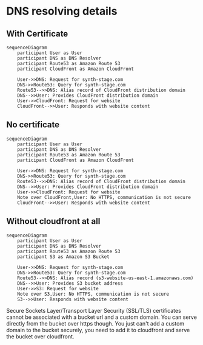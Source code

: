 # DNS resolving details

## With Certificate

```mermaid
sequenceDiagram
    participant User as User
    participant DNS as DNS Resolver
    participant Route53 as Amazon Route 53
    participant CloudFront as Amazon CloudFront

    User->>DNS: Request for synth-stage.com
    DNS->>Route53: Query for synth-stage.com
    Route53-->>DNS: Alias record of CloudFront distribution domain
    DNS-->>User: Provides CloudFront distribution domain
    User->>CloudFront: Request for website
    CloudFront-->>User: Responds with website content
```

## No certificate

```mermaid
sequenceDiagram
    participant User as User
    participant DNS as DNS Resolver
    participant Route53 as Amazon Route 53
    participant CloudFront as Amazon CloudFront

    User->>DNS: Request for synth-stage.com
    DNS->>Route53: Query for synth-stage.com
    Route53-->>DNS: Alias record of CloudFront distribution domain
    DNS-->>User: Provides CloudFront distribution domain
    User->>CloudFront: Request for website
    Note over CloudFront,User: No HTTPS, communication is not secure
    CloudFront-->>User: Responds with website content
```

## Without cloudfront at all

```mermaid
sequenceDiagram
    participant User as User
    participant DNS as DNS Resolver
    participant Route53 as Amazon Route 53
    participant S3 as Amazon S3 Bucket

    User->>DNS: Request for synth-stage.com
    DNS->>Route53: Query for synth-stage.com
    Route53-->>DNS: Alias record (s3-website-us-east-1.amazonaws.com)
    DNS-->>User: Provides S3 bucket address
    User->>S3: Request for website
    Note over S3,User: No HTTPS, communication is not secure
    S3-->>User: Responds with website content
```

Secure Sockets Layer/Transport Layer Security (SSL/TLS) certificates cannot be associated with a bucket url and a custom domain. You can serve directly from the bucket over https though. You just can't add a custom domain to the bucket securely, you need to add it to cloudfront and serve the bucket over cloudfront.
